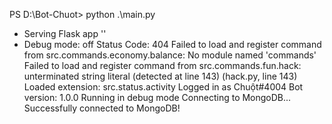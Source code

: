 PS D:\Bot-Chuot> python .\main.py
 * Serving Flask app ''
 * Debug mode: off
Status Code: 404
Failed to load and register command from src.commands.economy.balance: No module named 'commands'
Failed to load and register command from src.commands.fun.hack: unterminated string literal (detected at line 143) (hack.py, line 143)
Loaded extension: src.status.activity
Logged in as Chuột#4004
Bot version: 1.0.0
Running in debug mode
Connecting to MongoDB...
Successfully connected to MongoDB!